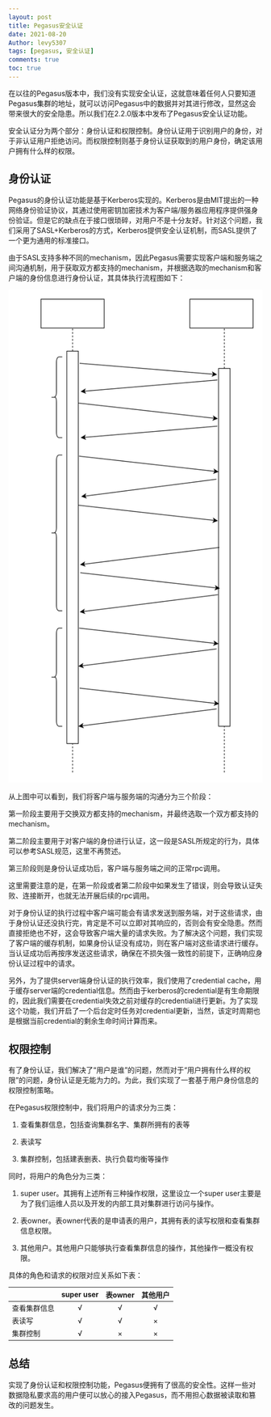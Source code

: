 ```yaml
---
layout: post
title: Pegasus安全认证
date: 2021-08-20
Author: levy5307
tags: [pegasus, 安全认证]
comments: true
toc: true
---
```


在以往的Pegasus版本中，我们没有实现安全认证，这就意味着任何人只要知道Pegasus集群的地址，就可以访问Pegasus中的数据并对其进行修改，显然这会带来很大的安全隐患。所以我们在2.2.0版本中发布了Pegasus安全认证功能。

安全认证分为两个部分：身份认证和权限控制。身份认证用于识别用户的身份，对于非认证用户拒绝访问。而权限控制则基于身份认证获取到的用户身份，确定该用户拥有什么样的权限。

## 身份认证

Pegasus的身份认证功能是基于Kerberos实现的。Kerberos是由MIT提出的一种网络身份验证协议，其通过使用密钥加密技术为客户端/服务器应用程序提供强身份验证。但是它的缺点在于接口很琐碎，对用户不是十分友好。针对这个问题，我们采用了SASL+Kerberos的方式，Kerberos提供安全认证机制，而SASL提供了一个更为通用的标准接口。

由于SASL支持多种不同的mechanism，因此Pegasus需要实现客户端和服务端之间沟通机制，用于获取双方都支持的mechanism，并根据选取的mechanism和客户端的身份信息进行身份认证，其具体执行流程图如下：

![](../images/security-auth-process.svg)

从上图中可以看到，我们将客户端与服务端的沟通分为三个阶段：

第一阶段主要用于交换双方都支持的mechanism，并最终选取一个双方都支持的mechanism。

第二阶段主要用于对客户端的身份进行认证，这一段是SASL所规定的行为，具体可以参考SASL规范，这里不再赘述。

第三阶段则是身份认证成功后，客户端与服务端之间的正常rpc调用。

这里需要注意的是，在第一阶段或者第二阶段中如果发生了错误，则会导致认证失败、连接断开，也就无法开展后续的rpc调用。

对于身份认证的执行过程中客户端可能会有请求发送到服务端，对于这些请求，由于身份认证还没执行完，肯定是不可以立即对其响应的，否则会有安全隐患。然而直接拒绝也不好，这会导致客户端大量的请求失败。为了解决这个问题，我们实现了客户端的缓存机制，如果身份认证没有成功，则在客户端对这些请求进行缓存。当认证成功后再按序发送这些请求，确保在不损失强一致性的前提下，正确响应身份认证过程中的请求。

另外，为了提供server端身份认证的执行效率，我们使用了credential cache，用于缓存server端的credential信息。然而由于kerberos的credential是有生命期限的，因此我们需要在credential失效之前对缓存的credential进行更新。为了实现这个功能，我们开启了一个后台定时任务对credential更新，当然，该定时周期也是根据当前credential的剩余生命时间计算而来。

## 权限控制

有了身份认证，我们解决了“用户是谁”的问题，然而对于“用户拥有什么样的权限”的问题，身份认证是无能为力的。为此，我们实现了一套基于用户身份信息的权限控制策略。

在Pegasus权限控制中，我们将用户的请求分为三类：

1. 查看集群信息，包括查询集群名字、集群所拥有的表等

2. 表读写

3. 集群控制，包括建表删表、执行负载均衡等操作

同时，将用户的角色分为三类：

1. super user。其拥有上述所有三种操作权限，这里设立一个super user主要是为了我们运维人员以及开发的内部工具对集群进行访问与操作。

2. 表owner。表owner代表的是申请表的用户，其拥有表的读写权限和查看集群信息权限。

3. 其他用户。其他用户只能够执行查看集群信息的操作，其他操作一概没有权限。

具体的角色和请求的权限对应关系如下表：

|              | super user | 表owner | 其他用户 |
|--------------|:----------:|:-------:|:--------:|
| 查看集群信息 |      √     |    √    |     √    |
| 表读写       |      √     |    √    |     ×    |
| 集群控制     |      √     |    ×    |     ×    |

## 总结

实现了身份认证和权限控制功能，Pegasus便拥有了很高的安全性。这样一些对数据隐私要求高的用户便可以放心的接入Pegasus，而不用担心数据被读取和篡改的问题发生。
